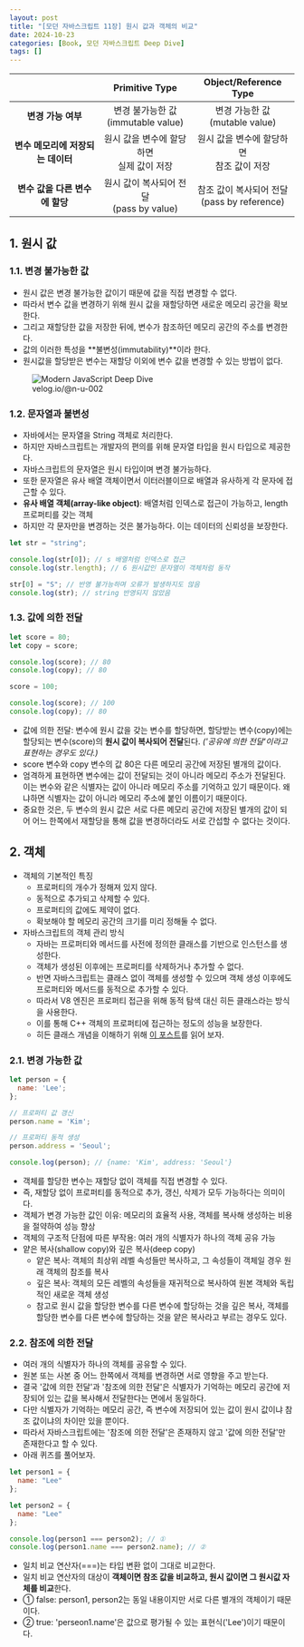 ```yaml
---
layout: post
title: "[모던 자바스크립트 11장] 원시 값과 객체의 비교"
date: 2024-10-23
categories: [Book, 모던 자바스크립트 Deep Dive]
tags: []
---
```


<table style="text-align: center;">
  <thead>
    <tr>
      <th></th>
      <th>Primitive Type</th>
      <th>Object/Reference Type</th>
    </tr>
  </thead>
  <tbody>
    <tr>
      <td><b>변경 가능 여부</b></td>
      <td>변경 불가능한 값<br>(immutable value)</td>
      <td>변경 가능한 값<br>(mutable value)</td>
    </tr>
    <tr>
      <td><b>변수 메모리에 저장되는 데이터</b></td>
      <td>원시 값을 변수에 할당하면<br>실제 값이 저장</td>
      <td>원시 값을 변수에 할당하면<br>참조 값이 저장</td>
    </tr>
    <tr>
      <td><b>변수 값을 다른 변수에 할당</b></td>
      <td>원시 값이 복사되어 전달<br>(pass by value)</td>
      <td>참조 값이 복사되어 전달<br>(pass by reference)</td>
    </tr>
  </tbody>
</table>

## 1. 원시 값

### 1.1. 변경 불가능한 값

- 원시 값은 변경 불가능한 값이기 때문에 값을 직접 변경할 수 없다.
- 따라서 변수 값을 변경하기 위해 원시 값을 재할당하면 새로운 메모리 공간을 확보한다.
- 그리고 재할당한 값을 저장한 뒤에, 변수가 참조하던 메모리 공간의 주소를 변경한다.
- 값의 이러한 특성을 **불변성(immutability)**이라 한다.
- 원시값을 할당받은 변수는 재할당 이외에 변수 값을 변경할 수 있는 방법이 없다.
<figure>
	<img src="https://velog.velcdn.com/images/tngustkdehs/post/09c6de6e-adc5-4b9a-b75f-8a30ed8af4f2/image.png" alt="Modern JavaScript Deep Dive">
	<figcaption>velog.io/@n-u-002</figcaption>
</figure>

### 1.2. 문자열과 불변성

- 자바에서는 문자열을 String 객체로 처리한다.
- 하지만 자바스크립트는 개발자의 편의를 위해 문자열 타입을 원시 타입으로 제공한다.
- 자바스크립트의 문자열은 원시 타입이며 변경 불가능하다.
- 또한 문자열은 유사 배열 객체이면서 이터러블이므로 배열과 유사하게 각 문자에 접근할 수 있다.
- **유사 배열 객체(array-like object)**: 배열처럼 인덱스로 접근이 가능하고, length 프로퍼티를 갖는 객체
- 하지만 각 문자만을 변경하는 것은 불가능하다. 이는 데이터의 신뢰성을 보장한다.

```javascript
let str = "string";

console.log(str[0]); // s 배열처럼 인덱스로 접근
console.log(str.length); // 6 원시값인 문자열이 객체처럼 동작

str[0] = "S"; // 반영 불가능하며 오류가 발생하지도 않음
console.log(str); // string 반영되지 않았음
```

### 1.3. 값에 의한 전달

```javascript
let score = 80;
let copy = score;

console.log(score); // 80
console.log(copy); // 80

score = 100;

console.log(score); // 100
console.log(copy); // 80
```

- 값에 의한 전달: 변수에 원시 값을 갖는 변수를 할당하면, 할당받는 변수(copy)에는 할당되는 변수(score)의 **원시 값이 복사되어 전달**된다. _('공유에 의한 전달'이라고 표현하는 경우도 있다.)_
- score 변수와 copy 변수의 값 80은 다른 메모리 공간에 저장된 별개의 값이다.
- 엄격하게 표현하면 변수에는 값이 전달되는 것이 아니라 메모리 주소가 전달된다. 이는 변수와 같은 식별자는 값이 아니라 메모리 주소를 기억하고 있기 때문이다. 왜냐하면 식별자는 값이 아니라 메모리 주소에 붙인 이름이기 때문이다.
- 중요한 것은, 두 변수의 원시 값은 서로 다른 메모리 공간에 저장된 별개의 값이 되어 어느 한쪽에서 재할당을 통해 값을 변경하더라도 서로 간섭할 수 없다는 것이다.

## 2. 객체

- 객체의 기본적인 특징
  - 프로퍼티의 개수가 정해져 있지 않다.
  - 동적으로 추가되고 삭제할 수 있다.
  - 프로퍼티의 값에도 제약이 없다.
  - 확보해야 할 메모리 공간의 크기를 미리 정해둘 수 없다.
- 자바스크립트의 객체 관리 방식
  - 자바는 프로퍼티와 메서드를 사전에 정의한 클래스를 기반으로 인스턴스를 생성한다.
  - 객체가 생성된 이후에는 프로퍼티를 삭제하거나 추가할 수 없다.
  - 반면 자바스크립트는 클래스 없이 객체를 생성할 수 있으며 객체 생성 이후에도 프로퍼티와 메서드를 동적으로 추가할 수 있다.
  - 따라서 V8 엔진은 프로퍼티 접근을 위해 동적 탐색 대신 히든 클래스라는 방식을 사용한다.
  - 이를 통해 C++ 객체의 프로퍼티에 접근하는 정도의 성능을 보장한다.
  - 히든 클래스 개념을 이해하기 위해 [이 포스트](https://engineering.linecorp.com/ko/blog/v8-hidden-class)를 읽어 보자.

### 2.1. 변경 가능한 값

```javascript
let person = {
  name: 'Lee';
};

// 프로퍼티 값 갱신
person.name = 'Kim';

// 프로퍼티 동적 생성
person.address = 'Seoul';

console.log(person); // {name: 'Kim', address: 'Seoul'}
```

- 객체를 할당한 변수는 재할당 없이 객체를 직접 변경할 수 있다.
- 즉, 재할당 없이 프로퍼티를 동적으로 추가, 갱신, 삭제가 모두 가능하다는 의미이다.
- 객체가 변경 가능한 값인 이유: 메모리의 효율적 사용, 객체를 복사해 생성하는 비용을 절약하여 성능 향상
- 객체의 구조적 단점에 따른 부작용: 여러 개의 식별자가 하나의 객체 공유 가능
- 얕은 복사(shallow copy)와 깊은 복사(deep copy)
  - 얕은 복사: 객체의 최상위 레벨 속성들만 복사하고, 그 속성들이 객체일 경우 원래 객체의 참조를 복사
  - 깊은 복사: 객체의 모든 레벨의 속성들을 재귀적으로 복사하여 원본 객체와 독립적인 새로운 객체 생성
  - 참고로 원시 값을 할당한 변수를 다른 변수에 할당하는 것을 깊은 복사, 객체를 할당한 변수를 다른 변수에 할당하는 것을 얕은 복사라고 부르는 경우도 있다.

### 2.2. 참조에 의한 전달

- 여러 개의 식별자가 하나의 객체를 공유할 수 있다.
- 원본 또는 사본 중 어느 한쪽에서 객체를 변경하면 서로 영향을 주고 받는다.
- 결국 '값에 의한 전달'과 '참조에 의한 전달'은 식별자가 기억하는 메모리 공간에 저장되어 있는 값을 복사해서 전달한다는 면에서 동일하다.
- 다만 식별자가 기억하는 메모리 공간, 즉 변수에 저장되어 있는 값이 원시 값이냐 참조 값이냐의 차이만 있을 뿐이다.
- 따라서 자바스크립트에는 '참조에 의한 전달'은 존재하지 않고 '값에 의한 전달'만 존재한다고 할 수 있다.
- 아래 퀴즈를 풀어보자.

```javascript
let person1 = {
  name: "Lee"
};

let person2 = {
  name: "Lee"
};

console.log(person1 === person2); // ①
console.log(person1.name === person2.name); // ②
```

- 일치 비교 연산자(===)는 타입 변환 없이 그대로 비교한다.
- 일치 비교 연산자의 대상이 **객체이면 참조 값을 비교하고, 원시 값이면 그 원시값 자체를 비교**한다.
- ① false: person1, person2는 동일 내용이지만 서로 다른 별개의 객체이기 때문이다.
- ② true: 'perseon1.name'은 값으로 평가될 수 있는 표현식('Lee')이기 때문이다.
